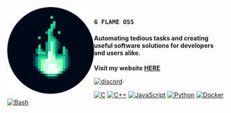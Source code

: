 <img src="./logo-black.png" align="left" width="200"/>

### `G FLAME OSS`

#### Automating tedious tasks and creating useful software solutions for developers and users alike.
**Visit my website [HERE](https://g-flame.github.io/G-flame/)**

[![discord](https://img.shields.io/badge/Discord-server-5865F2?style=for-the-badge&logo=discord&logoColor=white)](https://discord.gg/n89WUuuCs)·
 

[![C](https://img.shields.io/badge/C-00599C?style=for-the-badge&logo=c&logoColor=white)](#)
[![C++](https://img.shields.io/badge/C%2B%2B-00599C?style=for-the-badge&logo=c%2B%2B&logoColor=white)](#)
[![JavaScript](https://img.shields.io/badge/JavaScript-323330?style=for-the-badge&logo=javascript&logoColor=F7DF1E)](#)
[![Python](https://img.shields.io/badge/Python-FFD43B?style=for-the-badge&logo=python&logoColor=blue)](#)
[![Docker](https://img.shields.io/badge/Docker-2CA5E0?style=for-the-badge&logo=docker&logoColor=white)](#)
[![Bash](https://img.shields.io/badge/Shell_Script-121011?style=for-the-badge&logo=gnu-bash&logoColor=white)](#)


